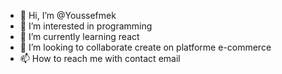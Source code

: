 - 👋 Hi, I’m @Youssefmek
- 👀 I’m interested in programming
- 🌱 I’m currently learning react
- 💞️ I’m looking to collaborate create on platforme e-commerce
- 📫 How to reach me with contact email

<!---
Youssefmek/Youssefmek is a ✨ special ✨ repository because its `README.md` (this file) appears on your GitHub profile.
You can click the Preview link to take a look at your changes.
--->
